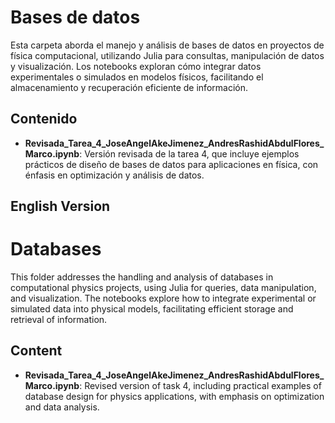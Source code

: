 # Bases de datos

Esta carpeta aborda el manejo y análisis de bases de datos en proyectos de física computacional, utilizando Julia para consultas, manipulación de datos y visualización. Los notebooks exploran cómo integrar datos experimentales o simulados en modelos físicos, facilitando el almacenamiento y recuperación eficiente de información.

## Contenido

- **Revisada_Tarea_4_JoseAngelAkeJimenez_AndresRashidAbdulFlores_Marco.ipynb**: Versión revisada de la tarea 4, que incluye ejemplos prácticos de diseño de bases de datos para aplicaciones en física, con énfasis en optimización y análisis de datos.

## English Version

# Databases

This folder addresses the handling and analysis of databases in computational physics projects, using Julia for queries, data manipulation, and visualization. The notebooks explore how to integrate experimental or simulated data into physical models, facilitating efficient storage and retrieval of information.

## Content

- **Revisada_Tarea_4_JoseAngelAkeJimenez_AndresRashidAbdulFlores_Marco.ipynb**: Revised version of task 4, including practical examples of database design for physics applications, with emphasis on optimization and data analysis.